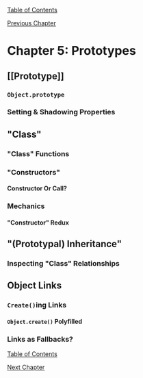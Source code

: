 [Table of Contents](_toc.md)

[Previous Chapter](ch4.md)

# Chapter 5: Prototypes #

## [[Prototype]] ##

### `Object.prototype` ###

### Setting & Shadowing Properties ###

## "Class" ##

### "Class" Functions ###

### "Constructors" ###

#### Constructor Or Call? ####

### Mechanics ###

#### "Constructor" Redux ####

## "(Prototypal) Inheritance" ##

### Inspecting "Class" Relationships ###

## Object Links ##

### `Create()`ing Links ###

#### `Object.create()` Polyfilled ####

### Links as Fallbacks? ###

[Table of Contents](_toc.md)

[Next Chapter](ch6.md)
